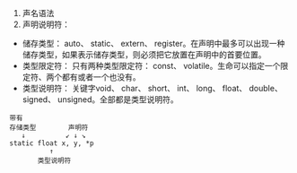 1. 声名语法
1. 声明说明符：

  * 储存类型： auto、 static、 extern、 register。在声明中最多可以出现一种储存类型，如果表示储存类型，则必须把它放置在声明中的首要位置。
  * 类型限定符： 只有两种类型限定符： const、 volatile。生命可以指定一个限定符、两个都有或者一个也没有。
  * 类型说明符： 关键字void、 char、 short、 int、 long、 float、 double、 signed、 unsigned。全部都是类型说明符。
  
  ```
  带有
  存储类型        声明符
     ↓          ↙ ↓ ↘
  static float x, y, *p 
            ↑
         类型说明符
 ```
